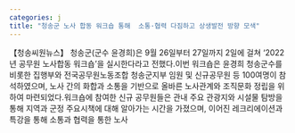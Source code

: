 ```yaml
---
categories: j
title: "청송군 노사 합동 워크숍 통해  소통·협력 다짐하고 상생발전 방향 모색"
---
```

【청송씨원뉴스】 청송군(군수 윤경희)은 9월 26일부터 27일까지 2일에 걸쳐 ‘2022년 공무원 노사합동 워크숍’을 실시한다라고 전했다.이번 워크숍은 윤경희 청송군수를 비롯한 집행부와 전국공무원노동조합 청송군지부 임원 및 신규공무원 등 100여명이 참석하였으며, 노사 간의 화합과 소통을 기반으로 올바른 노사관계와 조직문화 정립을 위하여 마련되었다.워크숍에 참여한 신규 공무원들은 관내 주요 관광지와 시설물 탐방을 통해 지역과 군정 주요시책에 대해 알아가는 시간을 가졌으며, 이어진 레크리에이션과 특강을 통해 소통과 협력을 통한 노사
